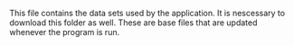 This file contains the data sets used by the application. It is nescessary to download this folder as well. These are base files that are updated whenever the program is run.

